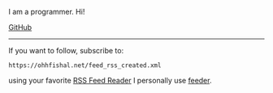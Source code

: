 
I am a programmer. Hi!

[GitHub](https://github.com/ohhfishal)

--- 

If you want to follow, subscribe to:

`https://ohhfishal.net/feed_rss_created.xml`

using your favorite [RSS Feed Reader](https://en.wikipedia.org/wiki/RSS) I personally use [feeder](https://feeder.co/).
